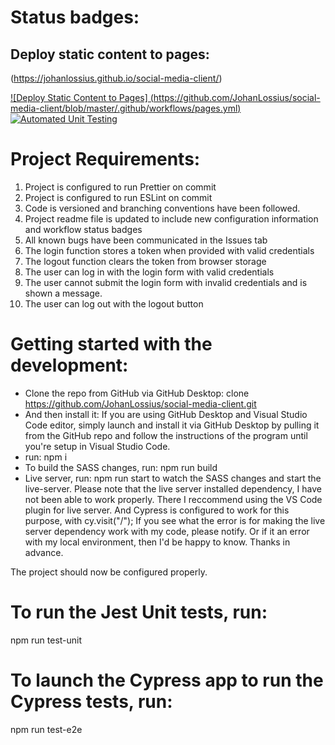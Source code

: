 # Status badges:

## Deploy static content to pages:
(https://johanlossius.github.io/social-media-client/)

[![Deploy Static Content to Pages] (https://github.com/JohanLossius/social-media-client/blob/master/.github/workflows/pages.yml)](https://github.com/JohanLossius/social-media-client/blob/master/.github/workflows/pages.yml)
[![Automated Unit Testing](https://github.com/JohanLossius/social-media-client/actions/workflows/unit-test.yml/badge.svg?branch=workflow)](https://github.com/JohanLossius/social-media-client/actions/workflows/unit-test.yml)

# Project Requirements:
1. Project is configured to run Prettier on commit
2. Project is configured to run ESLint on commit
3. Code is versioned and branching conventions have been followed.
4. Project readme file is updated to include new configuration information and workflow status badges
5. All known bugs have been communicated in the Issues tab
6. The login function stores a token when provided with valid credentials
7. The logout function clears the token from browser storage
8. The user can log in with the login form with valid credentials
9. The user cannot submit the login form with invalid credentials and is shown a message.
10. The user can log out with the logout button

# Getting started with the development:
- Clone the repo from GitHub via GitHub Desktop:
clone https://github.com/JohanLossius/social-media-client.git
- And then install it:
If you are using GitHub Desktop and Visual Studio Code editor, simply launch and install it via GitHub Desktop by pulling it from the GitHub repo and follow the instructions of the program until you're setup in Visual Studio Code.
- run:
npm i
- To build the SASS changes, run:
npm run build
- Live server, run:
npm run start
to watch the SASS changes and start the live-server.
Please note that the live server installed dependency, I have not been able to work properly.
There I reccommend using the VS Code plugin for live server.
And Cypress is configured to work for this purpose, with cy.visit("/");
If you see what the error is for making the live server dependency work with my code, please notify.
Or if it an error with my local environment, then I'd be happy to know.
Thanks in advance.

The project should now be configured properly.

# To run the Jest Unit tests, run:
npm run test-unit

# To launch the Cypress app to run the Cypress tests, run:
npm run test-e2e
